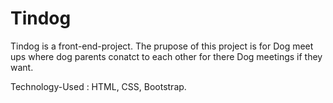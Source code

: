 # Tindog

Tindog is a front-end-project. The prupose of this project is for Dog meet ups where dog parents conatct to each other for there Dog meetings if they want.

Technology-Used : HTML, CSS, Bootstrap.
